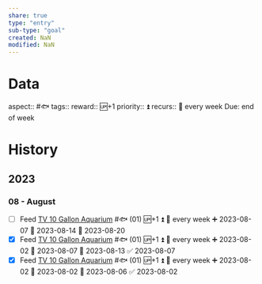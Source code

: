 ```yaml
---
share: true
type: "entry"
sub-type: "goal"
created: NaN 
modified: NaN
---
```

# Data
aspect:: #🐟
tags:: 
reward:: 🆙+1
priority:: ⏫
recurs:: 🔁 every week
Due: end of week
# History
## 2023
### 08 - August
- [ ] Feed [TV 10 Gallon Aquarium](./TV%2010%20Gallon%20Aquarium.md) #🐟 (01) 🆙+1 ⏫ 🔁 every week ➕ 2023-08-07 🛫 2023-08-14 📅 2023-08-20
- [x] Feed [TV 10 Gallon Aquarium](./TV%2010%20Gallon%20Aquarium.md) #🐟 (01) 🆙+1 ⏫ 🔁 every week ➕ 2023-08-02 🛫 2023-08-07 📅 2023-08-13 ✅ 2023-08-07
- [x] Feed [TV 10 Gallon Aquarium](./TV%2010%20Gallon%20Aquarium.md) #🐟 (01) 🆙+1 ⏫ 🔁 every week ➕ 2023-08-02 🛫 2023-08-02 📅 2023-08-06 ✅ 2023-08-02